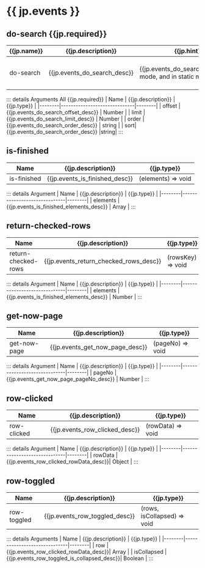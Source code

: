 <script setup>
import * as jp from "/locales/jp.json";
</script>

# {{ jp.events }}

## do-search <Badge type="danger" >{{jp.required}}</Badge>

| {{jp.name}} | {{jp.description}}           | {{jp.hint}}                                                            | {{jp.type}}                            |
| ----------- | ---------------------------- | ---------------------------------------------------------------------- | -------------------------------------- |
| do-search   | {{jp.events_do_search_desc}} | {{jp.events_do_search_hint}}efault mode, and in static mode, it's not. | `(offset, limit, order, sort) => void` |

::: details Arguments <Badge type="danger"  >All {{jp.required}}</Badge>
| Name | {{jp.description}} | {{jp.type}} |
|--------|------------------------------|--------|
| offset | {{jp.events_do_search_offset_desc}} | Number |
| limit | {{jp.events_do_search_limit_desc}} | Number |
| order | {{jp.events_do_search_order_desc}} | string |
| sort| {{jp.events_do_search_order_desc}} |string|
:::

## is-finished

| Name        | {{jp.description}}             | {{jp.type}}        |
| ----------- | ------------------------------ | ------------------ |
| is-finished | {{jp.events_is_finished_desc}} | (elements) => void |

::: details Argument
| Name | {{jp.description}} | {{jp.type}} |
|--------|------------------------------|--------|
| elements | {{jp.events_is_finished_elements_desc}} | Array |
:::

## return-checked-rows

| Name                | {{jp.description}}                     | {{jp.type}}       |
| ------------------- | -------------------------------------- | ----------------- |
| return-checked-rows | {{jp.events_return_checked_rows_desc}} | (rowsKey) => void |

::: details Argument
| Name | {{jp.description}} | {{jp.type}} |
|--------|------------------------------|--------|
| elements | {{jp.events_is_finished_elements_desc}} | Number |
:::

## get-now-page

| Name         | {{jp.description}}              | {{jp.type}}      |
| ------------ | ------------------------------- | ---------------- |
| get-now-page | {{jp.events_get_now_page_desc}} | (pageNo) => void |

::: details Argument
| Name | {{jp.description}} | {{jp.type}} |
|--------|------------------------------|--------|
| pageNo | {{jp.events_get_now_page_pageNo_desc}} | Number |
:::

## row-clicked

| Name        | {{jp.description}}             | {{jp.type}}       |
| ----------- | ------------------------------ | ----------------- |
| row-clicked | {{jp.events_row_clicked_desc}} | (rowData) => void |

::: details Argument
| Name | {{jp.description}} | {{jp.type}} |
|--------|------------------------------|--------|
| rowData | {{jp.events_row_clicked_rowData_desc}}| Object |
:::

## row-toggled

| Name        | {{jp.description}}             | {{jp.type}}                 |
| ----------- | ------------------------------ | --------------------------- |
| row-toggled | {{jp.events_row_toggled_desc}} | (rows, isCollapsed) => void |

::: details Arguments
| Name | {{jp.description}} | {{jp.type}} |
|--------|------------------------------|--------|
| row | {{jp.events_row_clicked_rowData_desc}}| Array |
| isCollapsed | {{jp.events_row_toggled_is_collapsed_desc}}| Boolean |
:::
